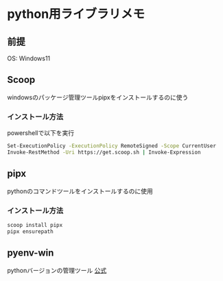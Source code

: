 # python用ライブラリメモ

## 前提

OS: Windows11

## Scoop

windowsのパッケージ管理ツールpipxをインストールするのに使う

### インストール方法

powershellで以下を実行

```sh
Set-ExecutionPolicy -ExecutionPolicy RemoteSigned -Scope CurrentUser
Invoke-RestMethod -Uri https://get.scoop.sh | Invoke-Expression
```

## pipx

pythonのコマンドツールをインストールするのに使用

### インストール方法

```sh
scoop install pipx
pipx ensurepath
```

## pyenv-win

pythonバージョンの管理ツール [公式](https://github.com/pyenv-win/pyenv-win)

<!-- ## Rye

pyenvと競合したので一旦見送る

pythonプロジェクト管理用

### インストール方法

公式サイトからwindows用インストーラーをダウンロードする。

[https://rye.astral.sh/](https://rye.astral.sh/)

### 使い方

#### プロジェクト作成

```sh
rye init
```

#### 新しいバージョンのpython追加

```sh
rye fetch <version>
```

#### プロジェクトのpythonバージョンを変える

`.python-version`のバージョンを変える

```sh
rye fetch
```

#### ライブラリ追加

```sh
rye add <library>
```

開発用ライブラリ追加

```sh
rye add --dev <library>
```

#### ライブラリ同期

```sh
rye sync
``` -->
